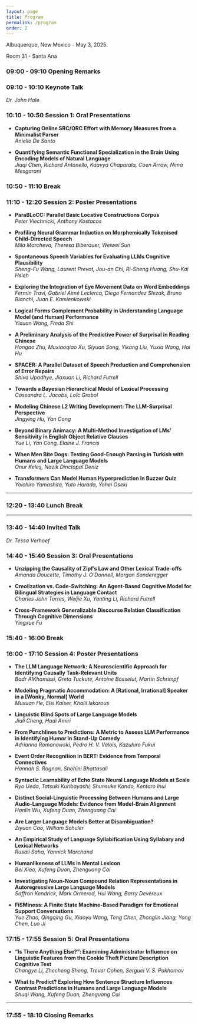 ```yaml
---
layout: page
title: Program
permalink: /program
order: 2
---
```

 
Albuquerque, New Mexico - May 3, 2025.

Room 31 - Santa Ana


### 09:00 - 09:10  **Opening Remarks**

### 09:10 - 10:10  **Keynote Talk**  
*Dr. John Hale*

### 10:10 - 10:50  **Session 1: Oral Presentations**

- **Capturing Online SRC/ORC Effort with Memory Measures from a Minimalist Parser**  
  *Aniello De Santo*

- **Quantifying Semantic Functional Specialization in the Brain Using Encoding Models of Natural Language**  
  *Jiaqi Chen, Richard Antonello, Kaavya Chaparala, Coen Arrow, Nima Mesgarani*

### 10:50 - 11:10  **Break**

### 11:10 - 12:20  **Session 2: Poster Presentations**

- **ParaBLoCC: Parallel Basic Locative Constructions Corpus**  
  *Peter Viechnicki, Anthony Kostacos*

- **Profiling Neural Grammar Induction on Morphemically Tokenised Child-Directed Speech**  
  *Mila Marcheva, Theresa Biberauer, Weiwei Sun*

- **Spontaneous Speech Variables for Evaluating LLMs Cognitive Plausibility**  
  *Sheng-Fu Wang, Laurent Prevot, Jou-an Chi, Ri-Sheng Huang, Shu-Kai Hsieh*

- **Exploring the Integration of Eye Movement Data on Word Embeddings**  
  *Fermín Travi, Gabriel Aimé Leclercq, Diego Fernandez Slezak, Bruno Bianchi, Juan E. Kamienkowski*

- **Logical Forms Complement Probability in Understanding Language Model (and Human) Performance**  
  *Yixuan Wang, Freda Shi*

- **A Preliminary Analysis of the Predictive Power of Surprisal in Reading Chinese**  
  *Hongao Zhu, Muxiaoqiao Xu, Siyuan Song, Yikang Liu, Yuxia Wang, Hai Hu*

- **SPACER: A Parallel Dataset of Speech Production and Comprehension of Error Repairs**  
  *Shiva Upadhye, Jiaxuan Li, Richard Futrell*

- **Towards a Bayesian Hierarchical Model of Lexical Processing**  
  *Cassandra L. Jacobs, Loïc Grobol*

- **Modeling Chinese L2 Writing Development: The LLM-Surprisal Perspective**  
  *Jingying Hu, Yan Cong*

- **Beyond Binary Animacy: A Multi-Method Investigation of LMs’ Sensitivity in English Object Relative Clauses**  
  *Yue Li, Yan Cong, Elaine J. Francis*

- **When Men Bite Dogs: Testing Good-Enough Parsing in Turkish with Humans and Large Language Models**  
  *Onur Keleş, Nazik Dinctopal Deniz*

- **Transformers Can Model Human Hyperprediction in Buzzer Quiz**  
  *Yoichiro Yamashita, Yuto Harada, Yohei Oseki*

---

### 12:20 - 13:40  **Lunch Break**

---

### 13:40 - 14:40  **Invited Talk**  
*Dr. Tessa Verhoef*


### 14:40 - 15:40 **Session 3: Oral Presentations**

- **Unzipping the Causality of Zipf’s Law and Other Lexical Trade-offs**  
  *Amanda Doucette, Timothy J. O’Donnell, Morgan Sonderegger*

- **Creolization vs. Code-Switching: An Agent-Based Cognitive Model for Bilingual Strategies in Language Contact**  
  *Charles John Torres, Weijie Xu, Yanting Li, Richard Futrell*

- **Cross-Framework Generalizable Discourse Relation Classification Through Cognitive Dimensions**  
  *Yingxue Fu*


### 15:40 - 16:00  **Break**

### 16:00 - 17:10  **Session 4: Poster Presentations**

- **The LLM Language Network: A Neuroscientific Approach for Identifying Causally Task-Relevant Units**  
  *Badr AlKhamissi, Greta Tuckute, Antoine Bosselut, Martin Schrimpf*

- **Modeling Pragmatic Accommodation: A [Rational, Irrational] Speaker in a [Wonky, Normal] World**  
  *Muxuan He, Elsi Kaiser, Khalil Iskarous*

- **Linguistic Blind Spots of Large Language Models**  
  *Jiali Cheng, Hadi Amiri*

- **From Punchlines to Predictions: A Metric to Assess LLM Performance in Identifying Humor in Stand-Up Comedy**  
  *Adrianna Romanowski, Pedro H. V. Valois, Kazuhiro Fukui*

- **Event Order Recognition in BERT: Evidence from Temporal Connectives**  
  *Hannah S. Rognan, Shohini Bhattasali*

- **Syntactic Learnability of Echo State Neural Language Models at Scale**  
  *Ryo Ueda, Tatsuki Kuribayashi, Shunsuke Kando, Kentaro Inui*

- **Distinct Social-Linguistic Processing Between Humans and Large Audio-Language Models: Evidence from Model-Brain Alignment**  
  *Hanlin Wu, Xufeng Duan, Zhenguang Cai*

- **Are Larger Language Models Better at Disambiguation?**  
  *Ziyuan Cao, William Schuler*

- **An Empirical Study of Language Syllabification Using Syllabary and Lexical Networks**  
  *Rusali Saha, Yannick Marchand*

- **Humanlikeness of LLMs in Mental Lexicon**  
  *Bei Xiao, Xufeng Duan, Zhenguang Cai*

- **Investigating Noun-Noun Compound Relation Representations in Autoregressive Large Language Models**  
  *Saffron Kendrick, Mark Ormerod, Hui Wang, Barry Devereux*

- **FiSMiness: A Finite State Machine-Based Paradigm for Emotional Support Conversations**  
  *Yue Zhao, Qingqing Gu, Xiaoyu Wang, Teng Chen, Zhonglin Jiang, Yong Chen, Luo Ji*


### 17:15 - 17:55  **Session 5: Oral Presentations**

- **“Is There Anything Else?”: Examining Administrator Influence on Linguistic Features from the Cookie Theft Picture Description Cognitive Test**  
  *Changye Li, Zhecheng Sheng, Trevor Cohen, Serguei V. S. Pakhomov*

- **What to Predict? Exploring How Sentence Structure Influences Contrast Predictions in Humans and Large Language Models**  
  *Shuqi Wang, Xufeng Duan, Zhenguang Cai*

---

### 17:55 - 18:10  **Closing Remarks**
